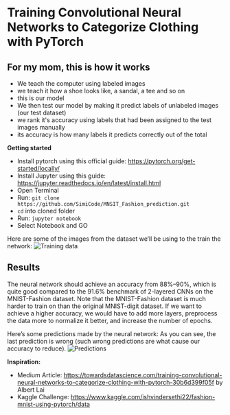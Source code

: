 # Training Convolutional Neural Networks to Categorize Clothing with PyTorch


## For my mom, this is how it works
- We teach the computer using labeled images
- we teach it how a shoe looks like, a sandal, a tee and so on
- this is our model
- We then test our model by making it predict labels of unlabeled images (our test dataset)
- we rank it's accuracy using labels that had been assigned to the test images manually
- its accuracy is how many labels it predicts correctly out of the total


**Getting started**
- Install pytorch using this official guide: https://pytorch.org/get-started/locally/
- Install Jupyter using this guide: https://jupyter.readthedocs.io/en/latest/install.html
- Open Terminal
- Run: `git clone https://github.com/SimiCode/MNSIT_Fashion_prediction.git`
- `cd` into cloned folder
- Run: `jupyter notebook`
- Select Notebook and GO

Here are some of the images from the dataset we’ll be using to the train the network:
![Training data](https://cdn-images-1.medium.com/max/800/1*GLzztrL9GinZLuAzlhU8Fw.png)


## Results
The neural network should achieve an accuracy from 88%–90%, which is quite good compared to the 91.6% benchmark of 2-layered CNNs on the MNIST-Fashion dataset. Note that the MNIST-Fashion dataset is much harder to train on than the original MNIST-digit dataset. If we want to achieve a higher accuracy, we would have to add more layers, preprocess the data more to normalize it better, and increase the number of epochs.


Here’s some predictions made by the neural network: As you can see, the last prediction is wrong (such wrong predictions are what cause our accuracy to reduce).
![Predictions](https://cdn-images-1.medium.com/max/800/1*7vrz-IiO9C4rE5R0GQl7sA.png)


**Inspiration:** 
- Medium Article: https://towardsdatascience.com/training-convolutional-neural-networks-to-categorize-clothing-with-pytorch-30b6d399f05f by Albert Lai
- Kaggle Challenge: https://www.kaggle.com/ishvindersethi22/fashion-mnist-using-pytorch/data
